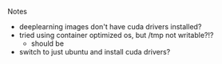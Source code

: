 Notes

- deeplearning images don't have cuda drivers installed?
- tried using container optimized os, but /tmp not writable?!?
  - should be
- switch to just ubuntu and install cuda drivers?
